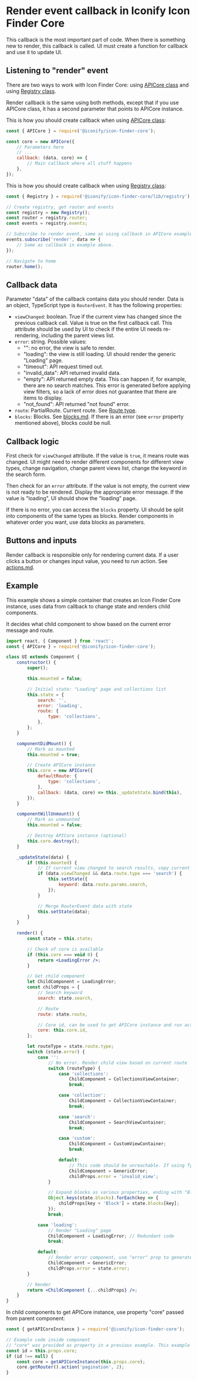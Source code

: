# Render event callback in Iconify Icon Finder Core

This callback is the most important part of code. When there is something new to render, this callback is called. UI must create a function for callback and use it to update UI.

## Listening to "render" event

There are two ways to work with Icon Finder Core: using [APICore class](api-core.md) and using [Registry class](registry.md).

Render callback is the same using both methods, except that if you use APICore class, it has a second parameter that points to APICore instance.

This is how you should create callback when using [APICore class](api-core.md):

```js
const { APICore } = require('@iconify/icon-finder-core');

const core = new APICore({
	// Parameters here
	// ...
	callback: (data, core) => {
		// Main callback where all stuff happens
	},
});
```

This is how you should create callback when using [Registry class](registry.md):

```js
const { Registry } = require('@iconify/icon-finder-core/lib/registry');

// Create registry, get router and events
const registry = new Registry();
const router = registry.router;
const events = registry.events;

// Subscribe to render event, same as using callback in APICore example above
events.subscribe('render', data => {
	// Same as callback in example above.
});

// Navigate to home
router.home();
```

## Callback data

Parameter "data" of the callback contains data you should render. Data is an object, TypeScript type is `RouterEvent`. It has the following properties:

-   `viewChanged`: boolean. True if the current view has changed since the previous callback call. Value is true on the first callback call. This attribute should be used by UI to check if the entire UI needs re-rendering, including the parent views list.
-   `error`: string. Possible values:
    -   "": no error, the view is safe to render.
    -   "loading": the view is still loading. UI should render the generic "Loading" page.
    -   "timeout": API request timed out.
    -   "invalid_data": API returned invalid data.
    -   "empty": API returned empty data. This can happen if, for example, there are no search matches. This error is generated before applying view filters, so a lack of error does not guarantee that there are items to display.
    -   "not_found": API returned "not found" error.
-   `route`: PartialRoute. Current route. See [Route type](types.md#route).
-   `blocks`: Blocks. See [blocks.md](blocks.md). If there is an error (see `error` property mentioned above), blocks could be null.

## Callback logic

First check for `viewChanged` attribute. If the value is `true`, it means route was changed. UI might need to render different components for different view types, change navigation, change parent views list, change the keyword in the search form.

Then check for an `error` attribute. If the value is not empty, the current view is not ready to be rendered. Display the appropriate error message. If the value is "loading", UI should show the "loading" page.

If there is no error, you can access the `blocks` property. UI should be split into components of the same types as blocks. Render components in whatever order you want, use data blocks as parameters.

## Buttons and inputs

Render callback is responsible only for rendering current data. If a user clicks a button or changes input value, you need to run action. See [actions.md](actions.md).

## Example

This example shows a simple container that creates an Icon Finder Core instance, uses data from callback to change state and renders child components.

It decides what child component to show based on the current error message and route.

```jsx
import react, { Component } from 'react';
const { APICore } = require('@iconify/icon-finder-core');

class UI extends Component {
	constructor() {
		super();

		this.mounted = false;

		// Initial state: "Loading" page and collections list
		this.state = {
			search: '',
			error: 'loading',
			route: {
				type: 'collections',
			},
		};
	}

	componentDidMount() {
		// Mark as mounted
		this.mounted = true;

		// Create APICore instance
		this.core = new APICore({
			defaultRoute: {
				type: 'collections',
			},
			callback: (data, core) => this._updateState.bind(this),
		});
	}

	componentWillUnmount() {
		// Mark as unmounted
		this.mounted = false;

		// Destroy APICore instance (optional)
		this.core.destroy();
	}

	_updateState(data) {
		if (this.mounted) {
			// If current view changed to search results, copy current search keyword from route
			if (data.viewChanged && data.route.type === 'search') {
				this.setState({
					keyword: data.route.params.search,
				});
			}

			// Merge RouterEvent data with state
			this.setState(data);
		}
	}

	render() {
		const state = this.state;

		// Check of core is available
		if (this.core === void 0) {
			return <LoadingError />;
		}

		// Get child component
		let ChildComponent = LoadingError;
		const childProps = {
			// Search keyword
			search: state.search,

			// Route
			route: state.route,

			// Core id, can be used to get APICore instance and run action
			core: this.core.id,
		};

		let routeType = state.route.type;
		switch (state.error) {
			case '':
				// No error. Render child view based on current route
				switch (routeType) {
					case 'collections':
						ChildComponent = CollectionsViewContainer;
						break;

					case 'collection':
						ChildComponent = CollectionViewContainer;
						break;

					case 'search':
						ChildComponent = SearchViewContainer;
						break;

					case 'custom':
						ChildComponent = CustomViewContainer;
						break;

					default:
						// This code should be unreachable. If using TypeScript add check for "never" type here
						ChildComponent = GenericError;
						childProps.error = 'invalid_view';
				}

				// Expand blocks as various properties, ending with "Block", such as blocks.icons becomes iconsBlock
				Object.keys(state.blocks).forEach(key => {
					childProps[key + 'Block'] = state.blocks[key];
				});
				break;

			case 'loading':
				// Render "Loading" page
				ChildComponent = LoadingError; // Redundant code
				break;

			default:
				// Render error component, use "error" prop to generate error message
				ChildComponent = GenericError;
				childProps.error = state.error;
		}

		// Render
		return <ChildComponent {...childProps} />;
	}
}
```

In child components to get APICore instance, use property "core" passed from parent component:

```js
const { getAPICoreInstance } = require('@iconify/icon-finder-core');

// Example code inside component
// "core" was provided as property in a previous example. This example is an addition to previous example.
const id = this.props.core;
if (id !== null) {
	const core = getAPICoreInstance(this.props.core);
	core.getRouter().action('pagination', 2);
}
```
